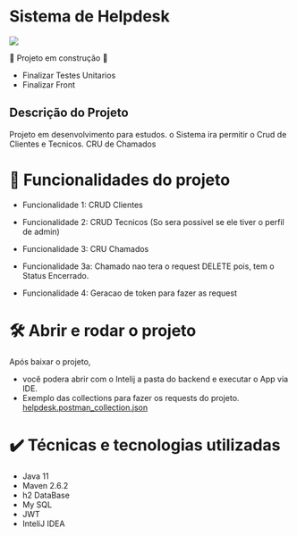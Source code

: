# Sistema de Helpdesk
<p align="start">
<img loading="lazy" src="http://img.shields.io/static/v1?label=STATUS&message=EM%20DESENVOLVIMENTO&color=GREEN&style=for-the-badge"/>
</p>

:construction: Projeto em construção :construction:
 - Finalizar Testes Unitarios
 - Finalizar Front

## Descrição do Projeto
Projeto em desenvolvimento para estudos. o Sistema ira permitir o Crud de Clientes e Tecnicos. CRU de Chamados
 


# :hammer: Funcionalidades do projeto
 - Funcionalidade 1:  CRUD Clientes
  

 - Funcionalidade 2:  CRUD Tecnicos (So sera possivel se ele tiver o perfil de admin)
  

 - Funcionalidade 3: CRU Chamados
 - Funcionalidade 3a: Chamado nao tera o request DELETE pois, tem o Status Encerrado.

 - Funcionalidade 4: Geracao de token para fazer as request

# 🛠️ Abrir e rodar o projeto

Após baixar o projeto, 
 - você podera abrir com o Intelij a pasta do backend e executar o App via IDE.
 - Exemplo das collections para fazer os requests do projeto. 
[helpdesk.postman_collection.json](https://github.com/lucasbarroscode/helpdesk/files/13707742/helpdesk.postman_collection.json)

# ✔️ Técnicas e tecnologias utilizadas
  -  Java 11
  -  Maven 2.6.2
  -  h2 DataBase
  -  My SQL
  -  JWT
  -  InteliJ IDEA
